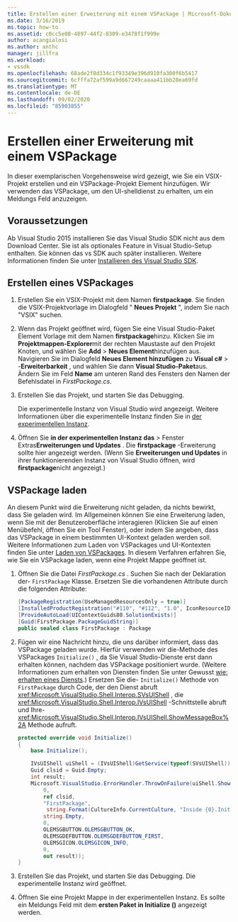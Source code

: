 ```yaml
---
title: Erstellen einer Erweiterung mit einem VSPackage | Microsoft-Dokumentation
ms.date: 3/16/2019
ms.topic: how-to
ms.assetid: c0cc5e08-4897-44f2-8309-e3478f1f999e
author: acangialosi
ms.author: anthc
manager: jillfra
ms.workload:
- vssdk
ms.openlocfilehash: 68ade2f8d334c1f93349e396d910fa300f6b5417
ms.sourcegitcommit: 6cfffa72af599a9d667249caaaa411bb28ea69fd
ms.translationtype: MT
ms.contentlocale: de-DE
ms.lasthandoff: 09/02/2020
ms.locfileid: "85903855"
---
```

# <a name="create-an-extension-with-a-vspackage"></a>Erstellen einer Erweiterung mit einem VSPackage

In dieser exemplarischen Vorgehensweise wird gezeigt, wie Sie ein VSIX-Projekt erstellen und ein VSPackage-Projekt Element hinzufügen. Wir verwenden das VSPackage, um den UI-shelldienst zu erhalten, um ein Meldungs Feld anzuzeigen.

## <a name="prerequisites"></a>Voraussetzungen

Ab Visual Studio 2015 installieren Sie das Visual Studio SDK nicht aus dem Download Center. Sie ist als optionales Feature in Visual Studio-Setup enthalten. Sie können das vs SDK auch später installieren. Weitere Informationen finden Sie unter [Installieren des Visual Studio SDK](../extensibility/installing-the-visual-studio-sdk.md).

## <a name="create-a-vspackage"></a>Erstellen eines VSPackages

1. Erstellen Sie ein VSIX-Projekt mit dem Namen **firstpackage**. Sie finden die VSIX-Projektvorlage im Dialogfeld " **Neues Projekt** ", indem Sie nach "VSIX" suchen.

2. Wenn das Projekt geöffnet wird, fügen Sie eine Visual Studio-Paket Element Vorlage mit dem Namen **firstpackage**hinzu. Klicken Sie im **Projektmappen-Explorer**mit der rechten Maustaste auf den Projekt Knoten, und wählen Sie **Add**  >  **Neues Element**hinzufügen aus. Navigieren Sie im Dialogfeld **Neues Element hinzufügen** zu **Visual c#**  >  -**Erweiterbarkeit** , und wählen Sie dann **Visual Studio-Paket**aus. Ändern Sie im Feld **Name** am unteren Rand des Fensters den Namen der Befehlsdatei in *FirstPackage.cs*.

3. Erstellen Sie das Projekt, und starten Sie das Debugging.

    Die experimentelle Instanz von Visual Studio wird angezeigt. Weitere Informationen über die experimentelle Instanz finden Sie in [der experimentellen Instanz](../extensibility/the-experimental-instance.md).

4. Öffnen Sie **in der experimentellen Instanz das**  >  Fenster Extras**Erweiterungen und Updates** . Die **firstpackage** -Erweiterung sollte hier angezeigt werden. (Wenn Sie **Erweiterungen und Updates** in ihrer funktionierenden Instanz von Visual Studio öffnen, wird **firstpackage**nicht angezeigt.)

## <a name="load-the-vspackage"></a>VSPackage laden

An diesem Punkt wird die Erweiterung nicht geladen, da nichts bewirkt, dass Sie geladen wird. Im Allgemeinen können Sie eine Erweiterung laden, wenn Sie mit der Benutzeroberfläche interagieren (Klicken Sie auf einen Menübefehl, öffnen Sie ein Tool Fenster), oder indem Sie angeben, dass das VSPackage in einem bestimmten UI-Kontext geladen werden soll. Weitere Informationen zum Laden von VSPackages und UI-Kontexten finden Sie unter [Laden von VSPackages](../extensibility/loading-vspackages.md). In diesem Verfahren erfahren Sie, wie Sie ein VSPackage laden, wenn eine Projekt Mappe geöffnet ist.

1. Öffnen Sie die Datei *FirstPackage.cs* . Suchen Sie nach der Deklaration der- `FirstPackage` Klasse. Ersetzen Sie die vorhandenen Attribute durch die folgenden Attribute:

    ```csharp
    [PackageRegistration(UseManagedResourcesOnly = true)]
    [InstalledProductRegistration("#110", "#112", "1.0", IconResourceID = 400)] // Info on this package for Help/About
    [ProvideAutoLoad(UIContextGuids80.SolutionExists)]
    [Guid(FirstPackage.PackageGuidString)]
    public sealed class FirstPackage : Package
    ```

2. Fügen wir eine Nachricht hinzu, die uns darüber informiert, dass das VSPackage geladen wurde. Hierfür verwenden wir die-Methode des VSPackages `Initialize()` , da Sie Visual Studio-Dienste erst dann erhalten können, nachdem das VSPackage positioniert wurde. (Weitere Informationen zum erhalten von Diensten finden Sie unter Gewusst [wie: erhalten eines Diensts](../extensibility/how-to-get-a-service.md).) Ersetzen Sie die- `Initialize()` Methode von `FirstPackage` durch Code, der den Dienst abruft <xref:Microsoft.VisualStudio.Shell.Interop.SVsUIShell> , die <xref:Microsoft.VisualStudio.Shell.Interop.IVsUIShell> -Schnittstelle abruft und Ihre- <xref:Microsoft.VisualStudio.Shell.Interop.IVsUIShell.ShowMessageBox%2A> Methode aufruft.

    ```csharp
    protected override void Initialize()
    {
        base.Initialize();

        IVsUIShell uiShell = (IVsUIShell)GetService(typeof(SVsUIShell));
        Guid clsid = Guid.Empty;
        int result;
        Microsoft.VisualStudio.ErrorHandler.ThrowOnFailure(uiShell.ShowMessageBox(
            0,
            ref clsid,
            "FirstPackage",
             string.Format(CultureInfo.CurrentCulture, "Inside {0}.Initialize()", this.GetType().FullName),
            string.Empty,
            0,
            OLEMSGBUTTON.OLEMSGBUTTON_OK,
            OLEMSGDEFBUTTON.OLEMSGDEFBUTTON_FIRST,
            OLEMSGICON.OLEMSGICON_INFO,
            0,
            out result));
    }
    ```

3. Erstellen Sie das Projekt, und starten Sie das Debugging. Die experimentelle Instanz wird geöffnet.

4. Öffnen Sie eine Projekt Mappe in der experimentellen Instanz. Es sollte ein Meldungs Feld mit dem **ersten Paket in Initialize ()** angezeigt werden.
